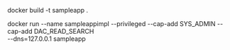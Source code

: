 docker build -t sampleapp .

docker run --name sampleappimpl --privileged --cap-add SYS_ADMIN --cap-add DAC_READ_SEARCH \
    --dns=127.0.0.1 sampleapp